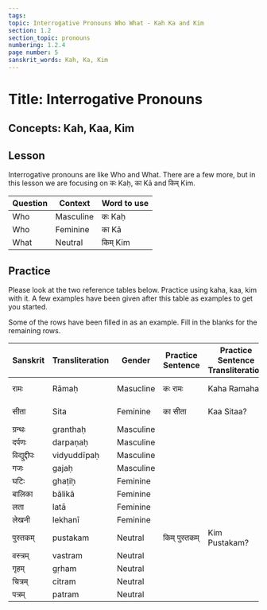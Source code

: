 ```yaml
---
tags:
topic: Interrogative Pronouns Who What - Kah Ka and Kim
section: 1.2
section_topic: pronouns
numbering: 1.2.4
page number: 5
sanskrit_words: Kah, Ka, Kim
---
```

# Title: Interrogative Pronouns
## Concepts: Kah, Kaa, Kim 

## Lesson

Interrogative pronouns are like Who and What.  There are a few more, but in this lesson we are focusing on कः  Kaḥ, का  Kā  and किम्  Kim.  

| Question | Context   | Word to use |
| -------- | --------- | ----------- |
| Who      | Masculine | कः  Kaḥ     |
| Who      | Feminine  | का  Kā      |
| What     | Neutral   | किम्  Kim   |

## Practice
Please look at the two reference tables below.  Practice using kaha, kaa, kim with it.  A few examples have been given after this table as examples to get you started.

Some of the rows have been filled in as an example.  Fill in the blanks for the remaining rows. 

| Sanskrit     | Transliteration | Gender    | Practice Sentence | Practice Sentence Transliteration | Practice Sentence Meaning |
| ------------ | --------------- | --------- | ----------------- | --------------------------------- | ------------------------- |
| रामः         | Rāmaḥ           | Masucline | कः रामः           | Kaha Ramaha?                      | Who is Rama?              |
| सीता         | Sita            | Feminine  | का सीता           | Kaa Sitaa?                        | Who is Sita               |
| ग्रन्थः      | granthaḥ        | Masculine |                   |                                   |                           |
| दर्पणः       | darpaṇaḥ        | Masculine |                   |                                   |                           |
| विद्युद्दीपः | vidyuddīpaḥ     | Masculine |                   |                                   |                           |
| गजः          | gajaḥ           | Masculine |                   |                                   |                           |
| घटिः         | ghaṭiḥ          | Feminine  |                   |                                   |                           |
| बालिका       | bālikā          | Feminine  |                   |                                   |                           |
| लता          | latā            | Feminine  |                   |                                   |                           |
| लेखनी        | lekhanī         | Feminine  |                   |                                   |                           |
| पुस्तकम्     | pustakam        | Neutral   | किम् पुस्तकम्     | Kim Pustakam?                     | What book?                |
| वस्त्रम्     | vastram         | Neutral   |                   |                                   |                           |
| गृहम्        | gṛham           | Neutral   |                   |                                   |                           |
| चित्रम्      | citram          | Neutral   |                   |                                   |                           |
| पत्रम्       | patram          | Neutral   |                   |                                   |                           |





